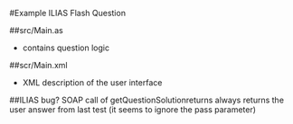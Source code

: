 #Example ILIAS Flash Question

##src/Main.as
* contains question logic

##scr/Main.xml
* XML description of the user interface

##ILIAS bug?
SOAP call of getQuestionSolutionreturns always returns the user answer from last test (it seems to ignore the pass parameter)